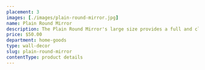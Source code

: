 ```yaml
---
placement: 3
images: [./images/plain-round-mirror.jpg]
name: Plain Round Mirror
description: The Plain Round Mirror's large size provides a full and clear reflection, making it perfect for dressing rooms, entryways, and bedrooms.
price: $50.00
department: home-goods
type: wall-decor
slug: plain-round-mirror
contentType: product details
---
```

